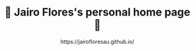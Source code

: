 # <center>:tada: Jairo Flores's personal home page :tada:</center>  
<center>https://jairofloresau.github.io/</center>  
